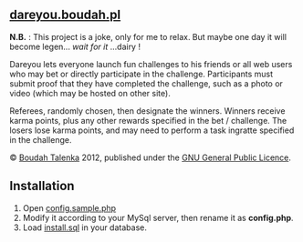 ## [dareyou.boudah.pl](http://dareyou.boudah.pl)

**N.B.** : This project is a joke, only for me to relax. But maybe one day it
will become legen... *wait for it* ...dairy !

Dareyou lets everyone launch fun challenges to his friends or all web users who
may bet or directly participate in the challenge. Participants must submit proof
that they have completed the challenge, such as a photo or video (which may be
hosted on other site).

Referees, randomly chosen, then designate the winners. Winners receive karma
points, plus any other rewards specified in the bet / challenge. The losers
lose karma points, and may need to perform a task ingratte specified in the
challenge.

© [Boudah Talenka](http://boudah.pl) 2012, published under the
[GNU General Public Licence](http://www.gnu.org/licenses/gpl.html).

## Installation

1. Open [config.sample.php](https://github.com/Talenka/dareyou/blob/master/config.sample.php) 
2. Modify it according to your MySql server, then rename it as **config.php**.
3. Load [install.sql](https://github.com/Talenka/dareyou/blob/master/install.sql) in your database.